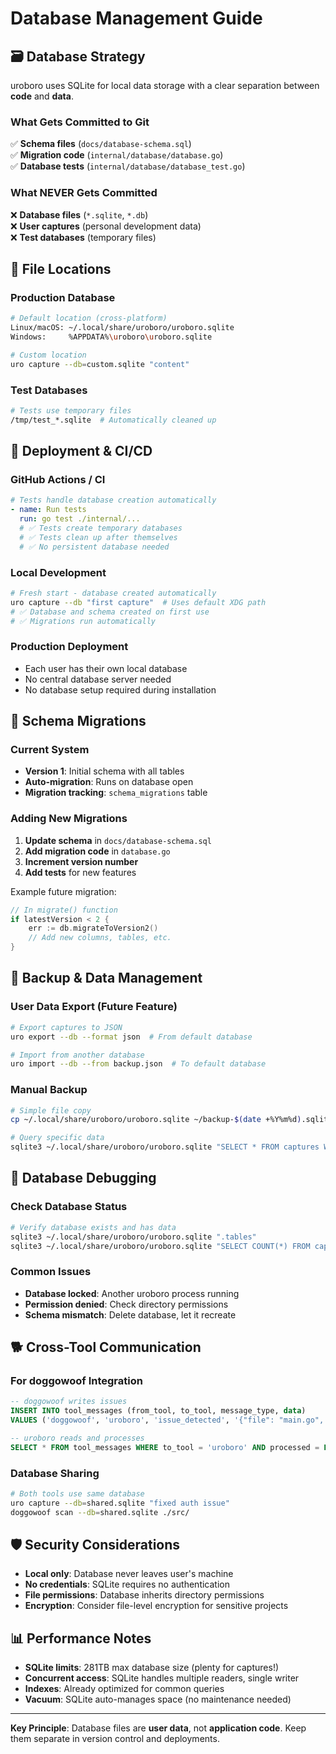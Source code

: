 # Database Management Guide

## 🗃️ Database Strategy

uroboro uses SQLite for local data storage with a clear separation between **code** and **data**.

### What Gets Committed to Git

✅ **Schema files** (`docs/database-schema.sql`)  
✅ **Migration code** (`internal/database/database.go`)  
✅ **Database tests** (`internal/database/database_test.go`)  

### What NEVER Gets Committed

❌ **Database files** (`*.sqlite`, `*.db`)  
❌ **User captures** (personal development data)  
❌ **Test databases** (temporary files)  

## 📁 File Locations

### Production Database
```bash
# Default location (cross-platform)
Linux/macOS: ~/.local/share/uroboro/uroboro.sqlite
Windows:     %APPDATA%\uroboro\uroboro.sqlite

# Custom location
uro capture --db=custom.sqlite "content"
```

### Test Databases
```bash
# Tests use temporary files
/tmp/test_*.sqlite  # Automatically cleaned up
```

## 🚀 Deployment & CI/CD

### GitHub Actions / CI
```yaml
# Tests handle database creation automatically
- name: Run tests
  run: go test ./internal/...
  # ✅ Tests create temporary databases
  # ✅ Tests clean up after themselves
  # ✅ No persistent database needed
```

### Local Development
```bash
# Fresh start - database created automatically
uro capture --db "first capture"  # Uses default XDG path
# ✅ Database and schema created on first use
# ✅ Migrations run automatically
```

### Production Deployment
- Each user has their own local database
- No central database server needed
- No database setup required during installation

## 🔄 Schema Migrations

### Current System
- **Version 1**: Initial schema with all tables
- **Auto-migration**: Runs on database open
- **Migration tracking**: `schema_migrations` table

### Adding New Migrations
1. **Update schema** in `docs/database-schema.sql`
2. **Add migration code** in `database.go`
3. **Increment version number**
4. **Add tests** for new features

Example future migration:
```go
// In migrate() function
if latestVersion < 2 {
    err := db.migrateToVersion2()
    // Add new columns, tables, etc.
}
```

## 💾 Backup & Data Management

### User Data Export (Future Feature)
```bash
# Export captures to JSON
uro export --db --format json  # From default database

# Import from another database
uro import --db --from backup.json  # To default database
```

### Manual Backup
```bash
# Simple file copy
cp ~/.local/share/uroboro/uroboro.sqlite ~/backup-$(date +%Y%m%d).sqlite

# Query specific data
sqlite3 ~/.local/share/uroboro/uroboro.sqlite "SELECT * FROM captures WHERE project='uroboro';"
```

## 🔧 Database Debugging

### Check Database Status
```bash
# Verify database exists and has data
sqlite3 ~/.local/share/uroboro/uroboro.sqlite ".tables"
sqlite3 ~/.local/share/uroboro/uroboro.sqlite "SELECT COUNT(*) FROM captures;"
```

### Common Issues
- **Database locked**: Another uroboro process running
- **Permission denied**: Check directory permissions
- **Schema mismatch**: Delete database, let it recreate

## 🐕 Cross-Tool Communication

### For doggowoof Integration
```sql
-- doggowoof writes issues
INSERT INTO tool_messages (from_tool, to_tool, message_type, data)
VALUES ('doggowoof', 'uroboro', 'issue_detected', '{"file": "main.go", "issue": "potential bug"}');

-- uroboro reads and processes
SELECT * FROM tool_messages WHERE to_tool = 'uroboro' AND processed = FALSE;
```

### Database Sharing
```bash
# Both tools use same database
uro capture --db=shared.sqlite "fixed auth issue" 
doggowoof scan --db=shared.sqlite ./src/
```

## 🛡️ Security Considerations

- **Local only**: Database never leaves user's machine
- **No credentials**: SQLite requires no authentication
- **File permissions**: Database inherits directory permissions
- **Encryption**: Consider file-level encryption for sensitive projects

## 📊 Performance Notes

- **SQLite limits**: 281TB max database size (plenty for captures!)
- **Concurrent access**: SQLite handles multiple readers, single writer
- **Indexes**: Already optimized for common queries
- **Vacuum**: SQLite auto-manages space (no maintenance needed)

---

**Key Principle**: Database files are **user data**, not **application code**. Keep them separate in version control and deployments. 